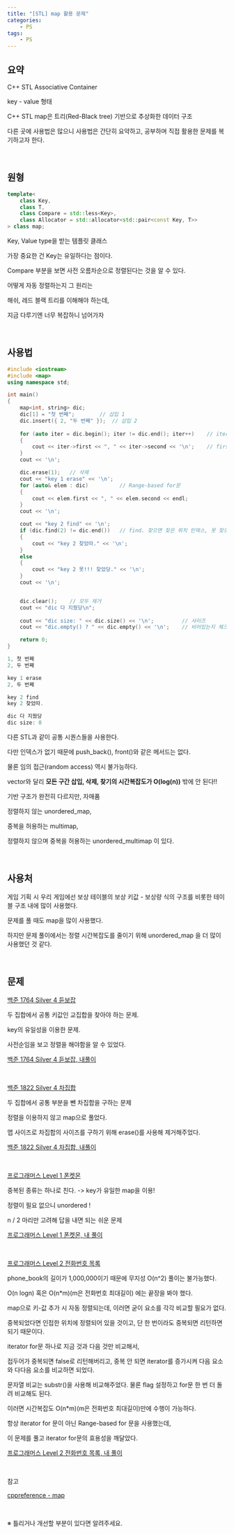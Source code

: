 ```yaml
---
title: "[STL] map 활용 문제"
categories:	
    - PS
tags:
    - PS
---
```


## 요약

C++ STL Associative Container

key - value 형태

C++ STL map은 트리(Red-Black tree) 기반으로 추상화한 데이터 구조

다른 곳에 사용법은 많으니 사용법은 간단히 요약하고, 공부하며 직접 활용한 문제를 복기하고자 한다.

<br>

## 원형

```cpp
template<
    class Key,
    class T,
    class Compare = std::less<Key>,
    class Allocator = std::allocator<std::pair<const Key, T>>
> class map;
```

Key, Value type을 받는 템플릿 클래스

가장 중요한 건 Key는 유일하다는 점이다.


Compare 부분을 보면 사전 오름차순으로 정렬된다는 것을 알 수 있다.

어떻게 자동 정렬하는지 그 원리는

해쉬, 레드 블랙 트리를 이해해야 하는데, 

지금 다루기엔 너무 복잡하니 넘어가자

<br>

## 사용법

```cpp
#include <iostream>
#include <map>
using namespace std;

int main()
{
	map<int, string> dic;
	dic[1] = "첫 번째";		// 삽입 1
	dic.insert({ 2, "두 번째" });	// 삽입 2
	
	for (auto iter = dic.begin(); iter != dic.end(); iter++)	// iterator 순회
	{
		cout << iter->first << ", " << iter->second << '\n';	// first가 key, second가 value
	}
	cout << '\n';

	dic.erase(1);	// 삭제
	cout << "key 1 erase" << '\n';
	for (auto& elem : dic)			// Range-based for문
	{
		cout << elem.first << ", " << elem.second << endl;
	}
	cout << '\n';

	cout << "key 2 find" << '\n';
	if (dic.find(2) != dic.end())	// find. 찾으면 찾은 위치 인덱스, 못 찾으면 dic.end() iterator 반환
	{
		cout << "key 2 찾았따." << '\n';
	}
	else
	{
		cout << "key 2 못!!! 찾았당." << '\n';
	}
	cout << '\n';


	dic.clear();	// 모두 제거
	cout << "dic 다 지웠당\n";
	
	cout << "dic size: " << dic.size() << '\n';			// 사이즈
	cout << "dic.empty() ? " << dic.empty() << '\n';	// 비어있는지 체크

	return 0;
}
```
```cpp
1, 첫 번째
2, 두 번째

key 1 erase
2, 두 번째

key 2 find
key 2 찾았따.

dic 다 지웠당
dic size: 0
```

다른 STL과 같이 공통 시퀀스들을 사용한다.

다만 인덱스가 없기 때문에 push_back(), front()와 같은 메서드는 없다.

물론 임의 접근(random access) 역시 불가능하다.

vector와 달리 **모든 구간 삽입, 삭제, 찾기의 시간복잡도가 O(log(n))** 밖에 안 된다!!



기반 구조가 완전히 다르지만, 자매품 

정렬하지 않는 unordered_map, 

중복을 허용하는 multimap,

정렬하지 않으며 중복을 허용하는 unordered_multimap 이 있다.

<br>

## 사용처

게임 기획 시 우리 게임에선 보상 테이블의 보상 키값 - 보상량 식의 구조를 비롯한 테이블 구조 내에 많이 사용했다.

문제를 풀 때도 map을 많이 사용했다.

하지만 문제 풀이에서는 정렬 시간복잡도를 줄이기 위해 unordered_map 을 더 많이 사용했던 것 같다.

<br>

## 문제

[백준 1764 Silver 4 듣보잡](https://www.acmicpc.net/problem/1764)

두 집합에서 공통 키값인 교집합을 찾아야 하는 문제.

key의 유일성을 이용한 문제.

사전순임을 보고 정렬을 해야함을 알 수 있었다.

[백준 1764 Silver 4 듣보잡, 내풀이](https://github.com/YooJaeJun/PS-Baekjoon-Programmers/blob/main/%EB%B0%B1%EC%A4%80/Silver/1764.%E2%80%85%EB%93%A3%EB%B3%B4%EC%9E%A1/%EB%93%A3%EB%B3%B4%EC%9E%A1.cc)

<br>

[백준 1822 Silver 4 차집합](https://www.acmicpc.net/problem/1764)

두 집합에서 공통 부분을 뺀 차집합을 구하는 문제

정렬을 이용하지 않고 map으로 풀었다.

맵 사이즈로 차집합의 사이즈를 구하기 위해 erase()를 사용해 제거해주었다.

[백준 1822 Silver 4 차집합, 내풀이](https://github.com/YooJaeJun/PS-Baekjoon-Programmers/blob/main/%EB%B0%B1%EC%A4%80/Silver/1822.%E2%80%85%EC%B0%A8%EC%A7%91%ED%95%A9/%EC%B0%A8%EC%A7%91%ED%95%A9.cc)

<br>

[프로그래머스 Level 1 폰켓몬](https://school.programmers.co.kr/learn/courses/30/lessons/1845)

중복된 종류는 하나로 친다. -> key가 유일한 map을 이용!

정렬이 필요 없으니 unordered !

n / 2 마리만 고려해 답을 내면 되는 쉬운 문제

[프로그래머스 Level 1 폰켓몬, 내 풀이](https://github.com/YooJaeJun/PS-Baekjoon-Programmers/blob/main/%ED%94%84%EB%A1%9C%EA%B7%B8%EB%9E%98%EB%A8%B8%EC%8A%A4/lv1/1845.%E2%80%85%ED%8F%B0%EC%BC%93%EB%AA%AC/%ED%8F%B0%EC%BC%93%EB%AA%AC.cpp)

<br>

[프로그래머스 Level 2 전화번호 목록](https://school.programmers.co.kr/learn/courses/30/lessons/42577)

phone_book의 길이가 1,000,000이기 때문에 무지성 O(n^2) 풀이는 불가능했다.

O(n logn) 혹은 O(n*m)(m은 전화번호 최대길이) 에는 끝장을 봐야 했다.

map으로 키-값 추가 시 자동 정렬되는데, 이러면 굳이 요소를 각각 비교할 필요가 없다.

중복되었다면 인접한 위치에 정렬되어 있을 것이고, 단 한 번이라도 중복되면 리턴하면 되기 때문이다.

iterator for문 하나로 지금 것과 다음 것만 비교해서, 

접두어가 중복되면 false로 리턴해버리고, 중복 안 되면 iterator를 증가시켜 다음 요소와 다다음 요소를 비교하면 되었다.

문자열 비교는 substr()을 사용해 비교해주었다. 물론 flag 설정하고 for문 한 번 더 돌려 비교해도 된다.

이러면 시간복잡도 O(n*m)(m은 전화번호 최대길이)만에 수행이 가능하다.


항상 iterator for 문이 아닌 Range-based for 문을 사용했는데, 

이 문제를 풀고 iterator for문의 효용성을 깨달았다.


[프로그래머스 Level 2 전화번호 목록, 내 풀이](https://github.com/YooJaeJun/PS-Baekjoon-Programmers/blob/main/%ED%94%84%EB%A1%9C%EA%B7%B8%EB%9E%98%EB%A8%B8%EC%8A%A4/lv2/42577.%E2%80%85%EC%A0%84%ED%99%94%EB%B2%88%ED%98%B8%E2%80%85%EB%AA%A9%EB%A1%9D/%EC%A0%84%ED%99%94%EB%B2%88%ED%98%B8%E2%80%85%EB%AA%A9%EB%A1%9D.cpp)


<br>

참고

[cppreference - map](https://en.cppreference.com/w/cpp/container/map)


<br>

※ 틀리거나 개선할 부분이 있다면 알려주세요.